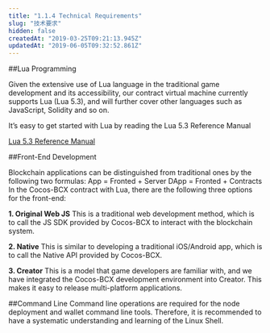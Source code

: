 ```yaml
---
title: "1.1.4 Technical Requirements"
slug: "技术要求"
hidden: false
createdAt: "2019-03-25T09:21:13.945Z"
updatedAt: "2019-06-05T09:32:52.861Z"
---
```

##Lua Programming

Given the extensive use of Lua language in the traditional game development and its accessibility, our contract virtual machine currently supports Lua (Lua 5.3), and will further cover other languages such as JavaScript, Solidity and so on.

It’s easy to get started with Lua by reading the Lua 5.3 Reference Manual

[Lua 5.3 Reference Manual](https://www.lua.org/manual/5.3/)

##Front-End Development

Blockchain applications can be distinguished from traditional ones by the following two formulas:
App =  Fronted + Server
DApp = Fronted + Contracts
In the Cocos-BCX contract with Lua, there are the following three options for the front-end:

**1. Original Web JS**
This is a traditional web development method, which is to call the JS SDK provided by Cocos-BCX to interact with the blockchain system.

**2. Native**
This is similar to developing a traditional iOS/Android app, which is to call the Native API provided by Cocos-BCX.

**3. Creator**
This is a model that game developers are familiar with, and we have integrated the Cocos-BCX development environment into Creator. This makes it easy to release multi-platform applications.


##Command Line
Command line operations are required for the node deployment and wallet command line tools. Therefore, it is recommended to have a systematic understanding and learning of the Linux Shell.